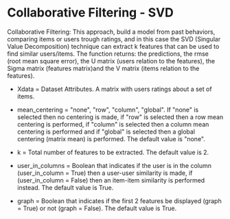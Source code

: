 # Collaborative Filtering - SVD
Collaborative Filtering: This approach, build a model from past behaviors, comparing items or users trough ratings, and in this case the SVD (Singular Value Decomposition) technique can extract k features that can be used to find similar users/items. The function returns: the predictions, the rmse (root mean square error), the U matrix (users relation to the features), the Sigma matrix (features matrix)and the V matrix (items relation to the features).

* Xdata = Dataset Attributes. A matrix with users ratings about a set of items.

* mean_centering = "none", "row", "column", "global". If "none" is selected then no centering is made, if "row" is selected then a row mean centering is performed,  if "column" is selected then a column mean centering is performed and if "global" is selected then a global centering (matrix mean) is performed. The default value is "none".

* k = Total number of features to be extracted. The default value is 2.

* user_in_columns = Boolean that indicates if the user is in the column (user_in_column = True) then a user-user similarity is made, if (user_in_column = False) then an item-item similarity is performed instead. The default value is True.

* graph = Boolean that indicates if the first 2 features be displayed (graph = True) or not (graph = False). The default value is True.
